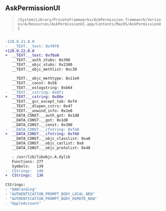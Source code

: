 ## AskPermissionUI

> `/System/Library/PrivateFrameworks/AskPermission.framework/Versions/A/Resources/AskPermissionUI.app/Contents/MacOS/AskPermissionUI`

```diff

-128.0.21.0.0
-  __TEXT.__text: 0xf0f0
+128.0.22.0.0
+  __TEXT.__text: 0xf0a0
   __TEXT.__auth_stubs: 0x390
   __TEXT.__objc_stubs: 0x2380
   __TEXT.__objc_methlist: 0xc30

   __TEXT.__objc_methtype: 0x11e9
   __TEXT.__const: 0x58
   __TEXT.__oslogstring: 0xb64
-  __TEXT.__cstring: 0x8f1
+  __TEXT.__cstring: 0x88e
   __TEXT.__gcc_except_tab: 0xf4
   __TEXT.__dlopen_cstrs: 0x47
   __TEXT.__unwind_info: 0x2e8
   __DATA_CONST.__auth_got: 0x1d8
   __DATA_CONST.__got: 0x1d8
   __DATA_CONST.__const: 0x380
-  __DATA_CONST.__cfstring: 0xfa0
+  __DATA_CONST.__cfstring: 0xf60
   __DATA_CONST.__objc_classlist: 0xa8
   __DATA_CONST.__objc_catlist: 0x8
   __DATA_CONST.__objc_protolist: 0x48

   - /usr/lib/libobjc.A.dylib
   Functions: 277
   Symbols:   139
-  CStrings:  140
+  CStrings:  136
 
CStrings:
- "AABranding"
- "AUTHENTICATION_PROMPT_BODY_LOCAL_NEW"
- "AUTHENTICATION_PROMPT_BODY_REMOTE_NEW"
- "AppleAccount"

```
